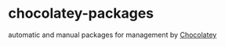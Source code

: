 # chocolatey-packages
automatic and manual packages for management by [Chocolatey](https://chocolatey.org/)
